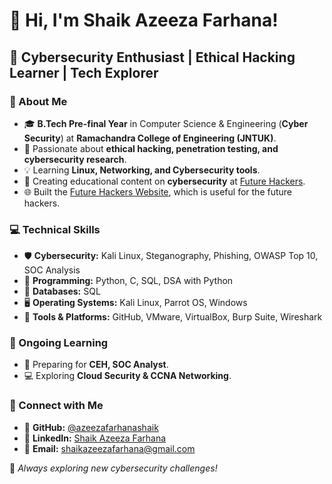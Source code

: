 # 👋 Hi, I'm Shaik Azeeza Farhana!  
## 🚀 Cybersecurity Enthusiast | Ethical Hacking Learner | Tech Explorer  

### 🔹 About Me  
- 🎓 **B.Tech Pre-final Year** in Computer Science & Engineering (**Cyber Security**) at **Ramachandra College of Engineering (JNTUK)**.  
- 🎯 Passionate about **ethical hacking, penetration testing, and cybersecurity research**.  
- 💡 Learning **Linux, Networking, and Cybersecurity tools**.  
- 🎥 Creating educational content on **cybersecurity** at [Future Hackers](https://www.youtube.com/@FutureHackers).  
- 🌐 Built the [Future Hackers Website](https://azeezafarhanashaik.github.io/future-hackers-devpost/), which is useful for the future hackers. 

### 💻 Technical Skills  
- 🛡️ **Cybersecurity:** Kali Linux, Steganography, Phishing, OWASP Top 10, SOC Analysis  
- 🔹 **Programming:** Python, C, SQL, DSA with Python  
- 💾 **Databases:** SQL  
- 🖥️ **Operating Systems:** Kali Linux, Parrot OS, Windows  
- 🔧 **Tools & Platforms:** GitHub, VMware, VirtualBox, Burp Suite, Wireshark  

### 🌱 Ongoing Learning  
- 📌 Preparing for **CEH, SOC Analyst**.  
- 💻 Exploring **Cloud Security & CCNA Networking**.  

### 📩 Connect with Me  
- 🔗 **GitHub:** [@azeezafarhanashaik](https://github.com/azeezafarhanashaik)  
- 🔗 **LinkedIn:** [Shaik Azeeza Farhana](https://www.linkedin.com/in/sk-azeeza-farhana-1a770a258)  
- 📧 **Email:** shaikazeezafarhana@gmail.com  

🚀 *Always exploring new cybersecurity challenges!*  
